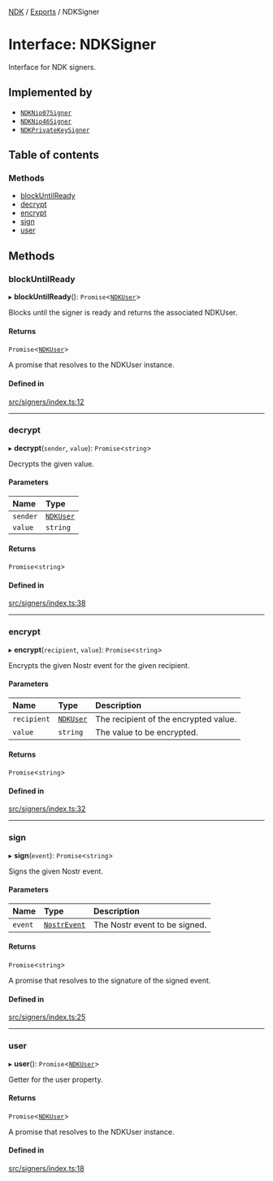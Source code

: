 [NDK](../README.md) / [Exports](../modules.md) / NDKSigner

# Interface: NDKSigner

Interface for NDK signers.

## Implemented by

- [`NDKNip07Signer`](../classes/NDKNip07Signer.md)
- [`NDKNip46Signer`](../classes/NDKNip46Signer.md)
- [`NDKPrivateKeySigner`](../classes/NDKPrivateKeySigner.md)

## Table of contents

### Methods

- [blockUntilReady](NDKSigner.md#blockuntilready)
- [decrypt](NDKSigner.md#decrypt)
- [encrypt](NDKSigner.md#encrypt)
- [sign](NDKSigner.md#sign)
- [user](NDKSigner.md#user)

## Methods

### blockUntilReady

▸ **blockUntilReady**(): `Promise`<[`NDKUser`](../classes/NDKUser.md)\>

Blocks until the signer is ready and returns the associated NDKUser.

#### Returns

`Promise`<[`NDKUser`](../classes/NDKUser.md)\>

A promise that resolves to the NDKUser instance.

#### Defined in

[src/signers/index.ts:12](https://github.com/nostr-dev-kit/ndk/blob/db9bb3b/src/signers/index.ts#L12)

___

### decrypt

▸ **decrypt**(`sender`, `value`): `Promise`<`string`\>

Decrypts the given value.

#### Parameters

| Name | Type |
| :------ | :------ |
| `sender` | [`NDKUser`](../classes/NDKUser.md) |
| `value` | `string` |

#### Returns

`Promise`<`string`\>

#### Defined in

[src/signers/index.ts:38](https://github.com/nostr-dev-kit/ndk/blob/db9bb3b/src/signers/index.ts#L38)

___

### encrypt

▸ **encrypt**(`recipient`, `value`): `Promise`<`string`\>

Encrypts the given Nostr event for the given recipient.

#### Parameters

| Name | Type | Description |
| :------ | :------ | :------ |
| `recipient` | [`NDKUser`](../classes/NDKUser.md) | The recipient of the encrypted value. |
| `value` | `string` | The value to be encrypted. |

#### Returns

`Promise`<`string`\>

#### Defined in

[src/signers/index.ts:32](https://github.com/nostr-dev-kit/ndk/blob/db9bb3b/src/signers/index.ts#L32)

___

### sign

▸ **sign**(`event`): `Promise`<`string`\>

Signs the given Nostr event.

#### Parameters

| Name | Type | Description |
| :------ | :------ | :------ |
| `event` | [`NostrEvent`](../modules.md#nostrevent) | The Nostr event to be signed. |

#### Returns

`Promise`<`string`\>

A promise that resolves to the signature of the signed event.

#### Defined in

[src/signers/index.ts:25](https://github.com/nostr-dev-kit/ndk/blob/db9bb3b/src/signers/index.ts#L25)

___

### user

▸ **user**(): `Promise`<[`NDKUser`](../classes/NDKUser.md)\>

Getter for the user property.

#### Returns

`Promise`<[`NDKUser`](../classes/NDKUser.md)\>

A promise that resolves to the NDKUser instance.

#### Defined in

[src/signers/index.ts:18](https://github.com/nostr-dev-kit/ndk/blob/db9bb3b/src/signers/index.ts#L18)
